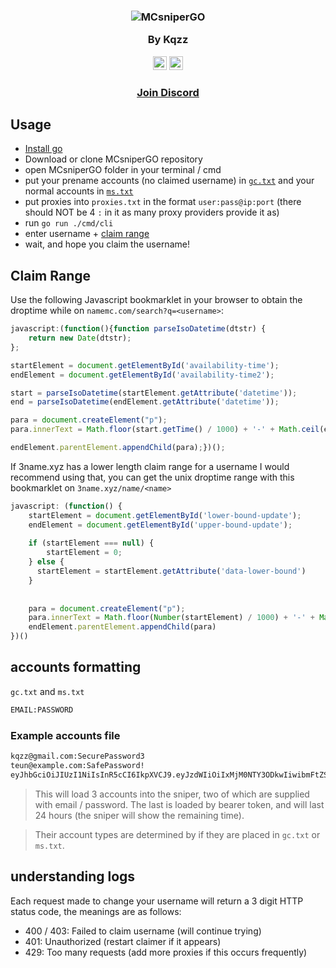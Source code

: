 <h3 align="center">
  <img src="https://i.imgur.com/ShMq72J.png" alt="MCsniperGO"></img>

  
  By Kqzz
</h3>

<p align="center">
    <a href="https://github.com/Kqzz/MCsniperGO/releases/"><img alt="downloads" src="https://img.shields.io/github/downloads/Kqzz/MCsniperGO/total?color=%233889c4" height="22"></a>
    <a href="https://discord.gg/mcsnipergo-734794891258757160"><img alt="Discord" src="https://img.shields.io/discord/734794891258757160?label=discord&color=%233889c4&logo=discord&logoColor=white" height="22"></a>
    <h3 align="center" > <a href="https://discord.gg/mcsnipergo-734794891258757160">Join Discord</a> </h3>
</p>

## Usage

- [Install go](https://go.dev/dl/)
- Download or clone MCsniperGO repository 
- open MCsniperGO folder in your terminal / cmd
- put your prename accounts (no claimed username) in [`gc.txt`](#accounts-formatting) and your normal accounts in [`ms.txt`](#accounts-formatting)
- put proxies into `proxies.txt` in the format `user:pass@ip:port` (there should NOT be 4 `:` in it as many proxy providers provide it as)
- run `go run ./cmd/cli`
- enter username + [claim range](#claim-range)
- wait, and hope you claim the username!

## Claim Range
Use the following Javascript bookmarklet in your browser to obtain the droptime while on `namemc.com/search?q=<username>`:

```js
javascript:(function(){function parseIsoDatetime(dtstr) {
    return new Date(dtstr);
};

startElement = document.getElementById('availability-time');
endElement = document.getElementById('availability-time2');

start = parseIsoDatetime(startElement.getAttribute('datetime'));
end = parseIsoDatetime(endElement.getAttribute('datetime'));

para = document.createElement("p");
para.innerText = Math.floor(start.getTime() / 1000) + '-' + Math.ceil(end.getTime() / 1000);

endElement.parentElement.appendChild(para);})();

```

If 3name.xyz has a lower length claim range for a username I would recommend using that, you can get the unix droptime range with this bookmarklet on `3name.xyz/name/<name>`

```js
javascript: (function() {
    startElement = document.getElementById('lower-bound-update');
    endElement = document.getElementById('upper-bound-update');
  
  	if (startElement === null) {
    	startElement = 0;
    } else {
      startElement = startElement.getAttribute('data-lower-bound')
    }
  
  
    para = document.createElement("p");
    para.innerText = Math.floor(Number(startElement) / 1000) + '-' + Math.ceil(Number(endElement.getAttribute('data-upper-bound')) / 1000);
    endElement.parentElement.appendChild(para)
})()
```

## accounts formatting

`gc.txt` and `ms.txt`
```txt
EMAIL:PASSWORD
```

### Example accounts file

```txt
kqzz@gmail.com:SecurePassword3
teun@example.com:SafePassword!
eyJhbGciOiJIUzI1NiIsInR5cCI6IkpXVCJ9.eyJzdWIiOiIxMjM0NTY3ODkwIiwibmFtZSI6IkpvaG4gRG9lIiwiaWF0IjoxNTE2MjM5MDIyfQ.SflKxwRJSMeKKF2QT4fwpMeJf36POk6yJV_adQssw5c
```
> This will load 3 accounts into the sniper, two of which are supplied with email / password. The last is loaded by bearer token, and will last 24 hours (the sniper will show the remaining time).

> Their account types are determined by if they are placed in `gc.txt` or `ms.txt`.

## understanding logs

Each request made to change your username will return a 3 digit HTTP status code, the meanings are as follows:

- 400 / 403: Failed to claim username (will continue trying)
- 401: Unauthorized (restart claimer if it appears)
- 429: Too many requests (add more proxies if this occurs frequently)
